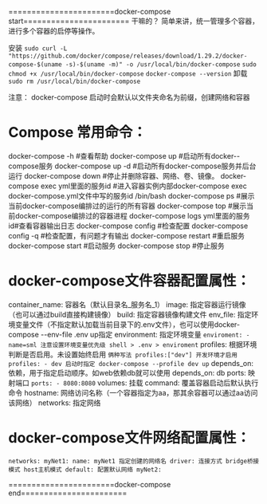 =======================docker-compose start=======================
干嘛的？
简单来讲，统一管理多个容器，进行多个容器的启停等操作。

安装
`sudo curl -L "https://github.com/docker/compose/releases/download/1.29.2/docker-compose-$(uname -s)-$(uname -m)" -o /usr/local/bin/docker-compose`
`sudo chmod +x /usr/local/bin/docker-compose`
`docker-compose --version`
卸载
`sudo rm /usr/local/bin/docker-compose`

注意：
docker-compose 启动时会默认以文件夹命名为前缀，创建网络和容器

# Compose 常用命令： 
docker-compose -h #查看帮助
docker-compose up #启动所有docker--compose服务
docker-compose up -d #启动所有docker-compose服务并后台运行
docker-compose down #停止并删除容器、网络、卷、镜像。
docker-compose exec yml里面的服务id #进入容器实例内部docker-compose exec docker-compose.yml文件中写的服务id /bin/bash
docker-compose ps #展示当前docker-compose编排过的运行的所有容器
docker-compose top #展示当前docker-compose编排过的容器进程
docker-compose logs yml里面的服务id#查看容器输出日志
docker-compose config #检查配置
docker-compose config -q #检查配置，有问题才有输出
docker-compose restart #重启服务
docker-compose start #启动服务
docker-compose stop #停止服务

# docker-compose文件容器配置属性：
container_name: 容器名（默认目录名_服务名_1）
image: 指定容器运行镜像（也可以通过build直接构建镜像）
build: 指定容器镜像构建文件
env_file: 指定环境变量文件（不指定默认加载当前目录下的.env文件），也可以使用docker-compose --env-file .env up指定
environment: 指定环境变量
`
enviroment:
    - name=sml
注意设置环境变量优先级 shell > .env > enviroment
`
profiles: 根据环境判断是否启用。未设置始终启用
`
俩种写法
profiles:["dev"] 开发环境才启用
profiles:
    - dev
启动时指定
docker-compose --profile dev up
`
depends_on: 依赖，用于指定启动顺序。如web依赖db就可以使用 depends_on: db
ports: 映射端口
`
ports:
    - 8080:8080
`
volumes: 挂载
command: 覆盖容器启动后默认执行命令
hostname: 网络访问名称（一个容器指定为aa，那其余容器可以通过aa访问该网络）
networks: 指定网络


# docker-compose文件网络配置属性：
`
networks:
    myNet1:
        name: myNet1 指定创建的网络名
        driver: 连接方式 bridge桥接模式 host主机模式
    default: 配置默认网络
        myNet2:
`

=======================docker-compose end=======================
